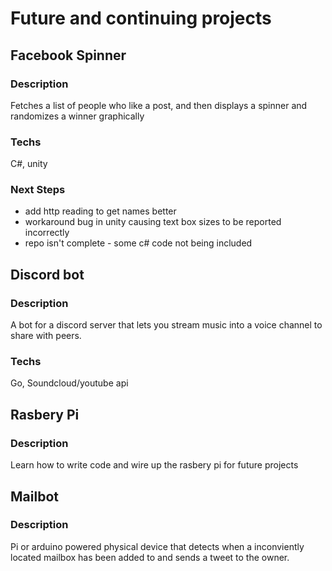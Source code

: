 # Future and continuing projects

## Facebook Spinner
### Description
Fetches a list of people who like a post, and then displays a spinner and randomizes a winner graphically
### Techs
C#, unity
### Next Steps
* add http reading to get names better
* workaround bug in unity causing text box sizes to be reported incorrectly
* repo isn't complete - some c# code not being included

## Discord bot
### Description
A bot for a discord server that lets you stream music into a voice channel to share with peers.
### Techs 
Go, Soundcloud/youtube api

## Rasbery Pi
### Description
Learn how to write code and wire up the rasbery pi for future projects

## Mailbot
### Description
Pi or arduino powered physical device that detects when a inconviently located mailbox has been added to and sends a tweet to the owner.
